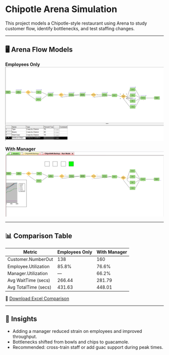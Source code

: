 # Chipotle Arena Simulation  

This project models a Chipotle-style restaurant using Arena to study customer flow, identify bottlenecks, and test staffing changes.  

---

## 🖥 Arena Flow Models  

**Employees Only**  
![Baseline Flow](BaselineFlow.png)  

**With Manager**  
![Manager Flow](ManagerFlow.png)  

---

## 📊 Comparison Table  

| Metric                | Employees Only | With Manager |
|------------------------|----------------|--------------|
| Customer.NumberOut     | 138            | 160          |
| Employee.Utilization   | 85.8%          | 76.6%        |
| Manager.Utilization    | —              | 66.2%        |
| Avg WaitTime (secs)    | 266.44         | 281.79       |
| Avg TotalTime (secs)   | 431.63         | 448.01       |

📂 [Download Excel Comparison](EmployeeVsManager.xlsx)  

---

## 🔑 Insights  

- Adding a manager reduced strain on employees and improved throughput.  
- Bottlenecks shifted from bowls and chips to guacamole.  
- Recommended: cross-train staff or add guac support during peak times.  
